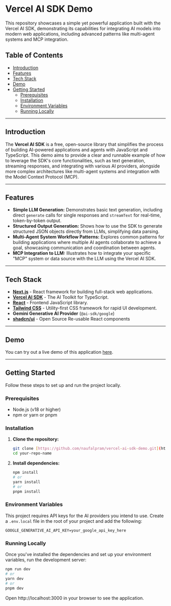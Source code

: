 # Vercel AI SDK Demo

This repository showcases a simple yet powerful application built with the Vercel AI SDK, demonstrating its capabilities for integrating AI models into modern web applications, including advanced patterns like multi-agent systems and MCP integration.

## Table of Contents

- [Introduction](#introduction)
- [Features](#features)
- [Tech Stack](#tech-stack)
- [Demo](#demo)
- [Getting Started](#getting-started)
  - [Prerequisites](#prerequisites)
  - [Installation](#installation)
  - [Environment Variables](#environment-variables)
  - [Running Locally](#running-locally)

---

## Introduction

The **Vercel AI SDK** is a free, open-source library that simplifies the process of building AI-powered applications and agents with JavaScript and TypeScript. This demo aims to provide a clear and runnable example of how to leverage the SDK's core functionalities, such as text generation, streaming responses, and integrating with various AI providers, alongside more complex architectures like multi-agent systems and integration with the Model Context Protocol (MCP).

---

## Features

* **Simple LLM Generation:** Demonstrates basic text generation, including direct `generate` calls for single responses and `streamText` for real-time, token-by-token output.
* **Structured Output Generation:** Shows how to use the SDK to generate structured JSON objects directly from LLMs, simplifying data parsing.
* **Multi-Agent System Workflow Patterns:** Explores common patterns for building applications where multiple AI agents collaborate to achieve a goal, showcasing communication and coordination between agents.
* **MCP Integration to LLM:** Illustrates how to integrate your specific "MCP" system or data source with the LLM using the Vercel AI SDK.
---

## Tech Stack

* [**Next.js**](https://nextjs.org/) - React framework for building full-stack web applications.
* [**Vercel AI SDK**](https://sdk.vercel.ai/) - The AI Toolkit for TypeScript.
* [**React**](https://react.dev/) - Frontend JavaScript library.
* [**Tailwind CSS**](https://tailwindcss.com/) - Utility-first CSS framework for rapid UI development.
* **Gemini Generative AI Provider** (`@ai-sdk/google`)
* [**shadcn/ui**](https://ui.shadcn.com/) - Open Source Re-usable React components

---

## Demo

You can try out a live demo of this application [here](YOUR_VERCEL_DEPLOYMENT_URL_HERE).

---

## Getting Started

Follow these steps to set up and run the project locally.

### Prerequisites

* Node.js (v18 or higher)
* npm or yarn or pnpm

### Installation

1.  **Clone the repository:**

    ```bash
    git clone [https://github.com/naufalpram/vercel-ai-sdk-demo.git](https://github.com/naufalpram/vercel-ai-sdk-demo.git)
    cd your-repo-name
    ```

2.  **Install dependencies:**

    ```bash
    npm install
    # or
    yarn install
    # or
    pnpm install
    ```

### Environment Variables

This project requires API keys for the AI providers you intend to use. Create a `.env.local` file in the root of your project and add the following:

```env
GOOGLE_GENERATIVE_AI_API_KEY=your_google_api_key_here
```

### Running Locally

Once you've installed the dependencies and set up your environment variables, run the development server:

```bash
npm run dev
# or
yarn dev
# or
pnpm dev
```

Open http://localhost:3000 in your browser to see the application.
